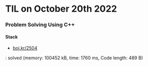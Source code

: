 # **TIL on October 20th 2022**
### Problem Solving Using C++
#### Stack
- [boj.kr/2504](../../../Problem%20Solving/boj/Stack/2504-10-21-2022.cpp)

: solved (memory: 100452 kB, time: 1760 ms, Code length: 489 B)